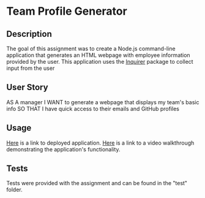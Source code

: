 # Team Profile Generator

## Description
The goal of this assignment was to create a Node.js command-line application that generates an HTML webpage with employee information provided by the user. This application uses the [Inquirer](https://www.npmjs.com/package/inquirer) package to collect input from the user

## User Story 
AS A manager
I WANT to generate a webpage that displays my team's basic info
SO THAT I have quick access to their emails and GitHub profiles

## Usage
[Here](https://go-yasi.github.io/team-profile-generator/) is a link to deployed application. 
[Here](https://www.loom.com/) is a link to a video walkthrough demonstrating the application's functionality. 

## Tests
Tests were provided with the assignment and can be found in the "test" folder.

